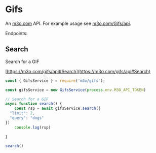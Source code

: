 # Gifs

An [m3o.com](https://m3o.com) API. For example usage see [m3o.com/Gifs/api](https://m3o.com/Gifs/api).

Endpoints:

## Search

Search for a GIF


[https://m3o.com/gifs/api#Search](https://m3o.com/gifs/api#Search)

```js
const { GifsService } = require('m3o/gifs');

const gifsService = new GifsService(process.env.M3O_API_TOKEN)

// Search for a GIF
async function search() {
	const rsp = await gifsService.search({
  "limit": 2,
  "query": "dogs"
})
	console.log(rsp)
	
}

search()
```
